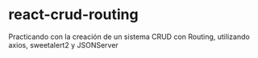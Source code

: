 # react-crud-routing
Practicando con la creación de un sistema CRUD con Routing, utilizando axios, sweetalert2 y JSONServer
